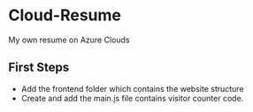 # Cloud-Resume
My own resume on Azure Clouds

## First Steps

- Add the frontend folder which contains the website structure
- Create and add the main.js file contains visitor counter code.